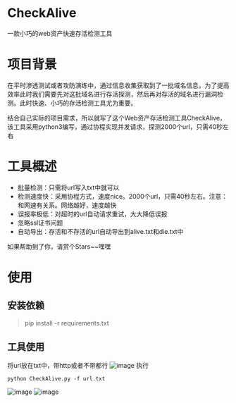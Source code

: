 # CheckAlive
一款小巧的web资产快速存活检测工具
# 项目背景
在平时渗透测试或者攻防演练中，通过信息收集获取到了一批域名信息，为了提高效率此时我们需要先对这批域名进行存活探测，然后再对存活的域名进行漏洞检测。此时快速、小巧的存活检测工具尤为重要。

结合自己实际的项目需求，所以就写了这个Web资产存活检测工具CheckAlive，该工具采用python3编写，通过协程实现并发请求，探测2000个url，只需40秒左右

# 工具概述
* 批量检测：只需将url写入txt中就可以
* 检测速度快：采用协程方式，速度nice。2000个url，只需40秒左右。注意：和网速有关系。网络越好，速度越快
* 误报率极低：对超时的url自动请求重试，大大降低误报
* 忽略ssl证书问题
* 自动导出：存活和不存活的url自动导出到alive.txt和die.txt中

如果帮助到了你，请赏个Stars~~嘿嘿

# 使用
## 安装依赖
> pip install -r requirements.txt

## 工具使用
将url放在txt中，带http或者不带都行
![image](https://github.com/chenchen-cpu/CheckAlive/assets/73785589/fe60b2fb-0df9-44d9-bf38-9e013e127e4b)
执行

``` python CheckAlive.py -f url.txt ```

![image](https://github.com/chenchen-cpu/CheckAlive/assets/73785589/d5675103-e6d9-48af-9d2b-d6e64954215c)
![image](https://github.com/chenchen-cpu/CheckAlive/assets/73785589/6a7c7856-69b2-4c58-b5b7-e8d9b875769d)
